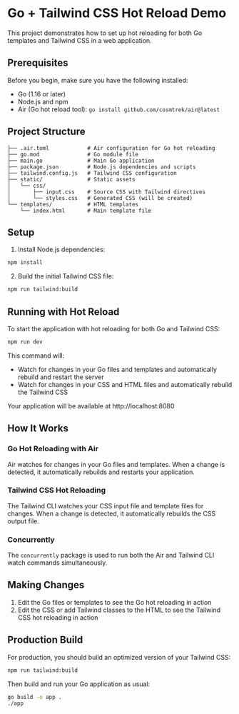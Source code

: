 # Go + Tailwind CSS Hot Reload Demo

This project demonstrates how to set up hot reloading for both Go templates and Tailwind CSS in a web application.

## Prerequisites

Before you begin, make sure you have the following installed:

- Go (1.16 or later)
- Node.js and npm
- Air (Go hot reload tool): `go install github.com/cosmtrek/air@latest`

## Project Structure

```
├── .air.toml            # Air configuration for Go hot reloading
├── go.mod               # Go module file
├── main.go              # Main Go application
├── package.json         # Node.js dependencies and scripts
├── tailwind.config.js   # Tailwind CSS configuration
├── static/              # Static assets
│   └── css/
│       ├── input.css    # Source CSS with Tailwind directives
│       └── styles.css   # Generated CSS (will be created)
└── templates/           # HTML templates
    └── index.html       # Main template file
```

## Setup

1. Install Node.js dependencies:

```bash
npm install
```

2. Build the initial Tailwind CSS file:

```bash
npm run tailwind:build
```

## Running with Hot Reload

To start the application with hot reloading for both Go and Tailwind CSS:

```bash
npm run dev
```

This command will:
- Watch for changes in your Go files and templates and automatically rebuild and restart the server
- Watch for changes in your CSS and HTML files and automatically rebuild the Tailwind CSS

Your application will be available at http://localhost:8080

## How It Works

### Go Hot Reloading with Air

Air watches for changes in your Go files and templates. When a change is detected, it automatically rebuilds and restarts your application.

### Tailwind CSS Hot Reloading

The Tailwind CLI watches your CSS input file and template files for changes. When a change is detected, it automatically rebuilds the CSS output file.

### Concurrently

The `concurrently` package is used to run both the Air and Tailwind CLI watch commands simultaneously.

## Making Changes

1. Edit the Go files or templates to see the Go hot reloading in action
2. Edit the CSS or add Tailwind classes to the HTML to see the Tailwind CSS hot reloading in action

## Production Build

For production, you should build an optimized version of your Tailwind CSS:

```bash
npm run tailwind:build
```

Then build and run your Go application as usual:

```bash
go build -o app .
./app
```